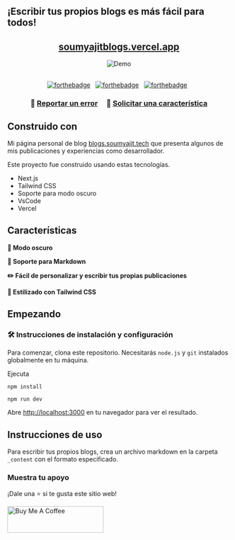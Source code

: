 ## ¡Escribir tus propios blogs es más fácil para todos!

<h2 align="center">
  <a href="https://soumyajitblogs.vercel.app/" target="_blank">soumyajitblogs.vercel.app</a>
</h2>

<div align="center">
  <img alt="Demo" src="./Extra/demo.gif" />
</div>

<br/>

<center>

[![forthebadge](https://forthebadge.com/images/badges/built-with-love.svg)](https://forthebadge.com) &nbsp;
[![forthebadge](https://forthebadge.com/images/badges/made-with-javascript.svg)](https://forthebadge.com) &nbsp;
[![forthebadge](https://forthebadge.com/images/badges/open-source.svg)](https://forthebadge.com) &nbsp;

</center>

<h3 align="center">
    🔹
    <a href="https://github.com/soumyajit4419/Bits-0f-C0de/issues">Reportar un error</a> &nbsp; &nbsp;
    🔹
    <a href="https://github.com/soumyajit4419/Bits-0f-C0de/issues">Solicitar una característica</a>
</h3>

## Construido con

Mi página personal de blog <a href="http://blogs.soumya-jit.tech/" target="_blank">blogs.soumyajit.tech</a> que presenta algunos de mis publicaciones y experiencias como desarrollador.<br/>

Este proyecto fue construido usando estas tecnologías.

- Next.js
- Tailwind CSS
- Soporte para modo oscuro
- VsCode
- Vercel

## Características

**🌙 Modo oscuro**

**📃 Soporte para Markdown**

**✏️ Fácil de personalizar y escribir tus propias publicaciones**

**🎨 Estilizado con Tailwind CSS**

## Empezando

### 🛠 Instrucciones de instalación y configuración

Para comenzar, clona este repositorio. Necesitarás `node.js` y `git` instalados globalmente en tu máquina.

Ejecuta

```
npm install
```

```
npm run dev
```

Abre [http://localhost:3000](http://localhost:3000) en tu navegador para ver el resultado.

## Instrucciones de uso

Para escribir tus propios blogs, crea un archivo markdown en la carpeta `_content` con el formato especificado.

### Muestra tu apoyo

¡Dale una ⭐ si te gusta este sitio web!

<a href="https://www.buymeacoffee.com/soumyajit4419" target="_blank"><img src="https://cdn.buymeacoffee.com/buttons/v2/default-violet.png" alt="Buy Me A Coffee" height= "60px" width= "217px" ></a>
